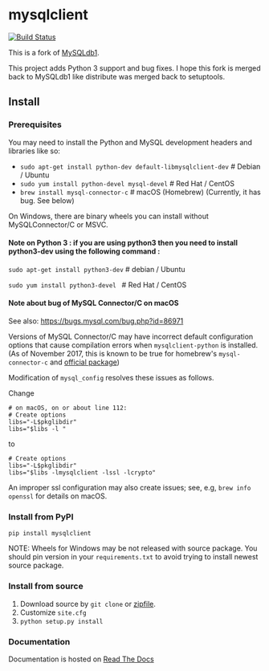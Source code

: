 # mysqlclient

[![Build Status](https://secure.travis-ci.org/PyMySQL/mysqlclient-python.png)](http://travis-ci.org/PyMySQL/mysqlclient-python)

This is a fork of [MySQLdb1](https://github.com/farcepest/MySQLdb1).

This project adds Python 3 support and bug fixes.
I hope this fork is merged back to MySQLdb1 like distribute was merged back to setuptools.

## Install

### Prerequisites

You may need to install the Python and MySQL development headers and libraries like so:

* `sudo apt-get install python-dev default-libmysqlclient-dev`  # Debian / Ubuntu
* `sudo yum install python-devel mysql-devel`  # Red Hat / CentOS
* `brew install mysql-connector-c`  # macOS (Homebrew)  (Currently, it has bug. See below)

On Windows, there are binary wheels you can install without MySQLConnector/C or MSVC.

#### Note on Python 3 : if you are using python3 then you need to install python3-dev using the following command :

`sudo apt-get install python3-dev` # debian / Ubuntu

`sudo yum install python3-devel `  # Red Hat / CentOS

#### **Note about bug of MySQL Connector/C on macOS**

See also: https://bugs.mysql.com/bug.php?id=86971

Versions of MySQL Connector/C may have incorrect default configuration options that cause compilation errors when `mysqlclient-python` is installed.  (As of November 2017, this is known to be true for homebrew's `mysql-connector-c` and [official package](https://dev.mysql.com/downloads/connector/c/))

Modification of `mysql_config` resolves these issues as follows.

Change

```
# on macOS, on or about line 112:
# Create options
libs="-L$pkglibdir"
libs="$libs -l "
```

to

```
# Create options
libs="-L$pkglibdir"
libs="$libs -lmysqlclient -lssl -lcrypto"
```

An improper ssl configuration may also create issues; see, e.g, `brew info openssl` for details on macOS.

### Install from PyPI

`pip install mysqlclient`

NOTE: Wheels for Windows may be not released with source package. You should pin version
in your `requirements.txt` to avoid trying to install newest source package.


### Install from source

1. Download source by `git clone` or [zipfile](https://github.com/PyMySQL/mysqlclient-python/archive/master.zip).
2. Customize `site.cfg`
3. `python setup.py install`

### Documentation

Documentation is hosted on [Read The Docs](https://mysqlclient.readthedocs.io/)

